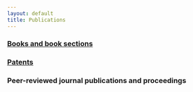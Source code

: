 ```yaml
---
layout: default
title: Publications
---
```


### [Books and book sections](books.html)

### [Patents](research/patents.html)


### Peer-reviewed journal publications and proceedings

<html>
<script src="https://bibbase.org/service/mendeley/fb329fcb-394b-3686-a7d8-4373fd71ca2d?jsonp=1"></script>
</html>